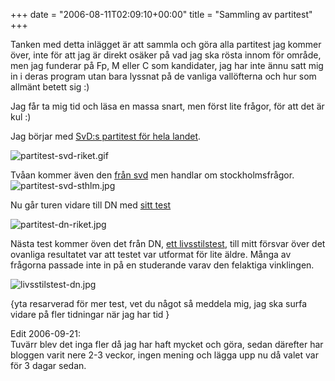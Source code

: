 +++
date = "2006-08-11T02:09:10+00:00"
title = "Sammling av partitest"
+++

Tanken med detta inlägget är att sammla och göra alla partitest jag kommer över, inte för att jag är direkt osäker på vad jag ska rösta innom för område, men jag funderar på Fp, M eller C som kandidater, jag har inte ännu satt mig in i deras program utan bara lyssnat på de vanliga vallöfterna och hur som allmänt betett sig :) 

Jag får ta mig tid och läsa en massa snart, men först lite frågor, för att det är kul :) 

Jag börjar med [SvD:s partitest för hela landet][1].

<img id="image99" src="/images/2006/08/partitest-svd-riket.gif" alt="partitest-svd-riket.gif" />

Tvåan kommer även den [från svd][2] men handlar om stockholmsfrågor.  
<img id="image101" src="/images/2006/08/partitest-svd-sthlm.jpg" alt="partitest-svd-sthlm.jpg" />

Nu går turen vidare till DN med [sitt test][3]

<img id="image102" src="/images/2006/08/partitest-dn-riket.jpg" alt="partitest-dn-riket.jpg" />

Nästa test kommer öven det från DN, [ett livsstilstest][4], till mitt försvar över det ovanliga resultatet var att testet var utformat för lite äldre. Många av frågorna passade inte in på en studerande varav den felaktiga vinklingen.

<img id="image103" src="/images/2006/08/livsstilstest-dn.jpg" alt="livsstilstest-dn.jpg" />

{yta resarverad för mer test, vet du något så meddela mig, jag ska surfa vidare på fler tidningar när jag har tid }

Edit 2006-09-21:  
Tuvärr blev det inga fler då jag har haft mycket och göra, sedan därefter har bloggen varit nere 2-3 veckor, ingen mening och lägga upp nu då valet var för 3 dagar sedan.

<small></small>

 [1]: https://web.archive.org/web/20060717230445/http://www.svd.se/dynamiskt/inrikes/did_12754625.asp
 [2]: https://web.archive.org/web/20060813115324/http://www.svd.se/dynamiskt/stockholm24/did_13304528.asp
 [3]: https://web.archive.org/web/20061004192033/http://www.dn.se:80/DNet/jsp/polopoly.jsp?d=1264&
 [4]: https://web.archive.org/web/20061022005243/http://www.dn.se/DNet/jsp/polopoly.jsp?d=2428
